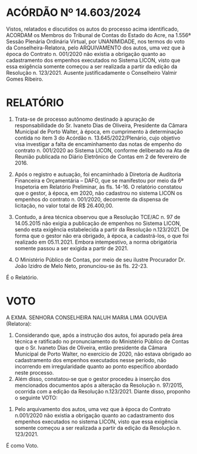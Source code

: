 # ACÓRDÃO Nº 14.603/2024

Vistos, relatados e discutidos os autos do processo acima identificado, ACORDAM os Membros do Tribunal de Contas do Estado do Acre, na 1.556ª Sessão Plenária Ordinária Virtual, por UNANIMIDADE, nos termos do voto da Conselheira-Relatora, pelo ARQUIVAMENTO dos autos, uma vez que à época do Contrato n. 001/2020 não existia a obrigação quanto ao cadastramento dos empenhos executados no Sistema LICON, visto que essa exigência somente começou a ser realizada a partir da edição da Resolução n. 123/2021. Ausente justificadamente o Conselheiro Valmir Gomes Ribeiro.

# RELATÓRIO

1. Trata-se de processo autônomo destinado à apuração de responsabilidade do Sr. Ivaneto Dias de Oliveira, Presidente da Câmara Municipal de Porto Walter, à época, em cumprimento à determinação contida no item 3 do Acórdão n. 13.645/2022/Plenário, cujo objetivo visa investigar a falta de encaminhamento das notas de empenho do contrato n. 001/2020 ao Sistema LICON, conforme deliberado na Ata de Reunião publicada no Diário Eletrônico de Contas em 2 de fevereiro de 2016.

2. Após o registro e autuação, foi encaminhado à Diretoria de Auditoria Financeira e Orçamentária – DAFO, que se manifestou por meio da 6ª Inspetoria em Relatório Preliminar, às fls. 14-16. O relatório constatou que o gestor, à época, em 2020, não cadastrou no sistema LICON os empenhos do contrato n. 001/2020, decorrente da dispensa de licitação, no valor total de R$ 26.400,00.

3. Contudo, a área técnica observou que a Resolução TCE/AC n. 97 de 14.05.2015 não exigia a publicação de empenhos no Sistema LICON, sendo esta exigência estabelecida a partir da Resolução n.123/2021. De forma que o gestor não era obrigado, à época, a cadastrá-los, o que foi realizado em 05.11.2021. Embora intempestivo, a norma obrigatória somente passou a ser exigida a partir de 2021.

4. O Ministério Público de Contas, por meio de seu ilustre Procurador Dr. João Izidro de Melo Neto, pronunciou-se às fls. 22-23.

É o Relatório.

# VOTO

A EXMA. SENHORA CONSELHEIRA NALUH MARIA LIMA GOUVEIA (Relatora):

1. Considerando que, após a instrução dos autos, foi apurado pela área técnica e ratificado no pronunciamento do Ministério Público de Contas que o Sr. Ivaneto Dias de Oliveira, então presidente da Câmara Municipal de Porto Walter, no exercício de 2020, não estava obrigado ao cadastramento dos empenhos executados nesse período, não incorrendo em irregularidade quanto ao ponto específico abordado neste processo.
2. Além disso, constatou-se que o gestor procedeu à inserção dos mencionados documentos após a alteração da Resolução n. 97/2015, ocorrida com a edição da Resolução n.123/2021. Diante disso, proponho o seguinte VOTO:

1) Pelo arquivamento dos autos, uma vez que à época do Contrato n.001/2020 não existia a obrigação quanto ao cadastramento dos empenhos executados no sistema LICON, visto que essa exigência somente começou a ser realizada a partir da edição da Resolução n. 123/2021.

É como Voto.

